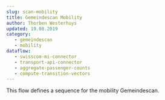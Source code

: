 ```yaml
---
slug: scan-mobility
title: Gemeindescan Mobility
author: Thorben Westerhuys
updated: 19.08.2019
category:
   - gemeindescan
   - mobility
dataflow:
   - swisscom-mi-connector
   - transport-api-connector
   - aggregate-passenger-counts
   - compute-transition-vectors
---
```


This flow defines a sequence for the mobility Gemeindescan.
